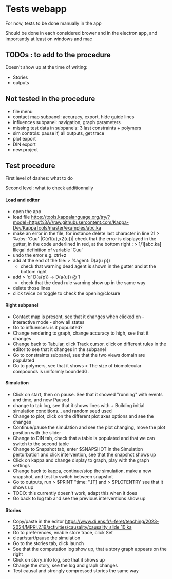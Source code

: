 # Tests webapp

For now, tests to be done manually in the app

Should be done in each considered brower and in the electron app, and importantly at least on windows and mac

## TODOs : to add to the procedure
Doesn't show up at the time of writing:
- Stories
- outputs

## Not tested in the procedure
- file menu
- contact map subpanel: accuracy, export, hide guide lines
- influences subpanel: navigation, graph parameters
- missing test data in subpanels: 3 last constraints + polymers
- sim controls: pause if, all outputs, get trace
- plot export
- DIN export
- new project

## Test procedure

First level of dashes: what to do

Second level: what to check additionnally

#### Load and editor
- open the app
- load file https://tools.kappalanguage.org/try/?model=https%3A//raw.githubusercontent.com/Kappa-Dev/KappaTools/master/examples/abc.ka
- make an error in the file, for instance delete last character in line 21 > %obs: 'Cuu' |C(x1{u},x2{u})| 
  check that the error is displayed in the gutter, in the code underlined in red, at the bottom right : > 1/1[abc.ka] Illegal definition of variable 'Cuu' 
- undo the error e.g. ctrl+z
- add at the end of the file: > %agent: D(a{u p})
  - check that warning dead agent is shown in the gutter and at the bottom right
- add > 'd' D(a{p}) -> D(a{u}) @ 1
  - check that the dead rule warning show up in the same way
- delete those lines
- click twice on toggle to check the opening/closure

#### Right subpanel
- Contact map is present, see that it changes when clicked on - interactive mode - show all states
- Go to influences: is it populated?
- Change rendering to graph, change accuracy to high, see that it changes
- Change back to Tabular, click Track cursor. click on different rules in the editor to see that it changes in the subpanel
- Go to constraints subpanel, see that the two views domain are populated
- Go to polymers, see that it shows > The size of biomolecular compounds is uniformly boundedG.

#### Simulation
- Click on start, then on pause. See that it showed "running" with events and time, and now Paused
- change to tab log, see that it shows lines with + Building initial simulation conditions...   and random seed used
- Change to plot, click on the different plot axes options and see the changes
- Continue/pause the simulation and see the plot changing, move the plot position with the slider
- Change to DIN tab, check that a table is populated and that we can switch to the second table
- Change to Snapshot tab, enter $SNAPSHOT in the Simulation perturbation and click intervention, see that the snapshot shows up
- Click on kappa and change display to graph, play with the graph settings
- Change back to kappa, continue/stop the simulation, make a new snapshot, and test to switch between snapshot
- Go to outputs, run > $PRINT "time: ".[T]  and  > $PLOTENTRY   see that it shows up  
- TODO: this currently doesn't work, adapt this when it does
- Go back to log tab and see the previous interventions show up

#### Stories
- Copy/paste in the editor https://www.di.ens.fr/~feret/teaching/2023-2024/MPRI.2.19/activities/causality/causality_slide_10.ka
- Go to preferences, enable store trace, click Set
- clear/start/pause the simulation
- Go to the stories tab, click launch
- See that the computation log show up, that a story graph appears on the right
- Click on story_info log, see that it shows up
- Change the story, see the log and graph changes
- Test causal and strongly compressed stories the same way
